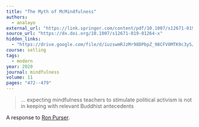 ```yaml
---
title: "The Myth of McMindfulness"
authors:
  - analayo
external_url: "https://link.springer.com/content/pdf/10.1007/s12671-019-01264-x.pdf"
source_url: "https://dx.doi.org/10.1007/s12671-019-01264-x"
hidden_links:
  - "https://drive.google.com/file/d/1uzswmRJzMr98DPbpZ_98CFV0MTK9c3yS/view?usp=drivesdk"
course: selling
tags:
  - modern
year: 2020
journal: mindfulness
volume: 11
pages: "472--479"
---
```


> … expecting mindfulness teachers to stimulate political activism is not in keeping with relevant Buddhist antecedents

A response to [Ron Purser](/content/av/mcmindfulness_purser).
